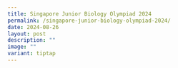 ```yaml
---
title: Singapore Junior Biology Olympiad 2024
permalink: /singapore-junior-biology-olympiad-2024/
date: 2024-08-26
layout: post
description: ""
image: ""
variant: tiptap
---
```

